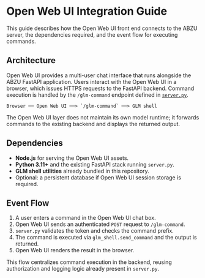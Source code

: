 # Open Web UI Integration Guide

This guide describes how the Open Web UI front end connects to the ABZU server, the dependencies required, and the event flow for executing commands.

## Architecture

Open Web UI provides a multi-user chat interface that runs alongside the ABZU FastAPI application. Users interact with the Open Web UI in a browser, which issues HTTPS requests to the FastAPI backend. Command execution is handled by the `/glm-command` endpoint defined in [`server.py`](../server.py).

```
Browser ── Open Web UI ──> `/glm-command` ──> GLM shell
```

The Open Web UI layer does not maintain its own model runtime; it forwards commands to the existing backend and displays the returned output.

## Dependencies

- **Node.js** for serving the Open Web UI assets.
- **Python 3.11+** and the existing FastAPI stack running `server.py`.
- **GLM shell utilities** already bundled in this repository.
- Optional: a persistent database if Open Web UI session storage is required.

## Event Flow

1. A user enters a command in the Open Web UI chat box.
2. Open Web UI sends an authenticated `POST` request to `/glm-command`.
3. `server.py` validates the token and checks the command prefix.
4. The command is executed via `glm_shell.send_command` and the output is returned.
5. Open Web UI renders the result in the browser.

This flow centralizes command execution in the backend, reusing authorization and logging logic already present in `server.py`.


